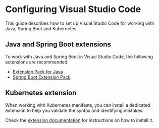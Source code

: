 # Configuring Visual Studio Code

This guide describes how to set up Visual Studio Code for working with Java, Spring Boot and Kubernetes.

## Java and Spring Boot extensions

To work with Java and Spring Boot in Visual Studio Code, the following extensions are recommended:

* [Extension Pack for Java](https://marketplace.visualstudio.com/items?itemName=vscjava.vscode-java-pack)
* [Spring Boot Extension Pack](https://marketplace.visualstudio.com/items?itemName=pivotal.vscode-boot-dev-pack)

## Kubernetes extension

When working with Kubernetes manifests, you can install a dedicated extension to help you validate the syntax and identifying mistakes.

Check the [extension documentation](https://marketplace.visualstudio.com/items?itemName=ms-kubernetes-tools.vscode-kubernetes-tools) for instructions on how to install it.
